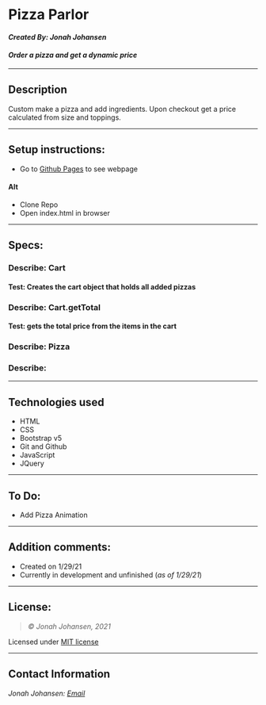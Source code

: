 # Pizza Parlor
#### *Created By: Jonah Johansen*
#### *Order a pizza and get a dynamic price*

* * *

## Description  
  Custom make a pizza and add ingredients. Upon checkout get a price calculated from size and toppings.

* * *

## Setup instructions:  
* Go to [Github Pages](https://jjohan-work.github.io/pizzaParlor) to see webpage
#### Alt
* Clone Repo
* Open index.html in browser

* * *
## Specs:
### Describe: Cart
#### Test: Creates the cart object that holds all added pizzas

### Describe: Cart.getTotal
#### Test: gets the total price from the items in the cart

### Describe: Pizza

### Describe: 
* * *

## Technologies used
* HTML
* CSS
* Bootstrap v5
* Git and Github
* JavaScript
* JQuery

* * *

## To Do:
* Add Pizza Animation

* * *

## Addition comments:
* Created on 1/29/21  
* Currently in development and unfinished (*as of 1/29/21*)

* * *

## License:
> *&copy; Jonah Johansen, 2021*

Licensed under [MIT license](https://mit-license.org/)

* * *

## Contact Information
_Jonah Johansen: [Email](johansenjonah+git@gmail.com)_